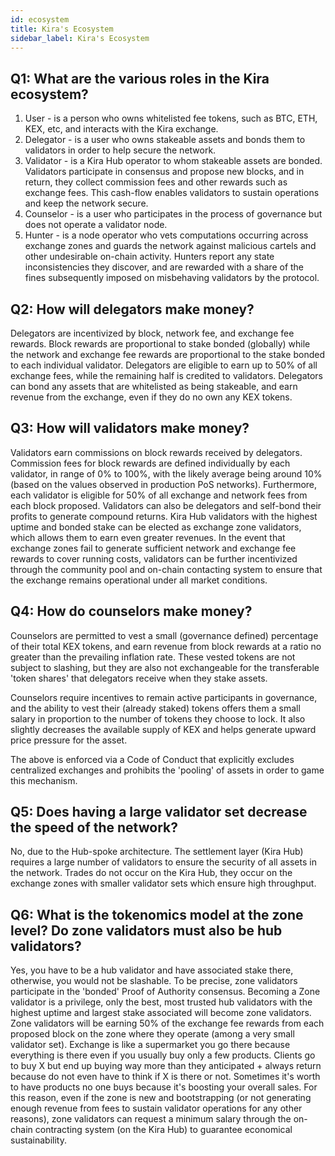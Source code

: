 ```yaml
---
id: ecosystem
title: Kira's Ecosystem
sidebar_label: Kira's Ecosystem
---
```


## Q1: What are the various roles in the Kira ecosystem?

1. User - is a person who owns whitelisted fee tokens, such as BTC, ETH, KEX, etc, and interacts with the Kira exchange.
2. Delegator - is a user who owns stakeable assets and bonds them to validators in order to help secure the network.
3. Validator - is a Kira Hub operator to whom stakeable assets are bonded. Validators participate in consensus and propose new blocks, and in return, they collect commission fees and other rewards such as exchange fees. This cash-flow enables validators to sustain operations and keep the network secure.
4. Counselor - is a user who participates in the process of governance but does not operate a validator node.
5. Hunter - is a node operator who vets computations occurring across exchange zones and guards the network against malicious cartels and other undesirable on-chain activity. Hunters report any state inconsistencies they discover, and are rewarded with a share of the fines subsequently imposed on misbehaving validators by the protocol.

## Q2: How will delegators make money?

Delegators are incentivized by block, network fee, and exchange fee rewards. Block rewards are proportional to stake bonded (globally) while the network and exchange fee rewards are proportional to the stake bonded to each individual validator. Delegators are eligible to earn up to 50% of all exchange fees, while the remaining half is credited to validators. Delegators can bond any assets that are whitelisted as being stakeable, and earn revenue from the exchange, even if they do no own any KEX tokens.

## Q3: How will validators make money?

Validators earn commissions on block rewards received by delegators. Commission
fees for block rewards are defined individually by each validator, in range of 0% to 100%, with 
the likely average being around 10% (based on the values observed in production PoS networks).
Furthermore, each validator is eligible for 50% of all exchange and network fees from each block
proposed. Validators can also be delegators and self-bond their profits to generate compound 
returns. Kira Hub validators with the highest uptime and bonded stake can be
elected as exchange zone validators, which allows them to earn even greater revenues. 
In the event that exchange zones fail to generate sufficient network and exchange fee
rewards to cover running costs, validators can be further incentivized through the community pool 
and on-chain contacting system to ensure that the exchange remains operational under all market conditions.

## Q4: How do counselors make money?

Counselors are permitted to vest a small (governance defined) percentage of their total KEX tokens, and earn 
revenue from block rewards at a ratio no greater than the prevailing inflation rate. These vested tokens 
are not subject to slashing, but they are also not exchangeable for the transferable 'token shares' that 
delegators receive when they stake assets. 

Counselors require incentives to remain active participants in governance, and the ability to vest their 
(already staked) tokens offers them a small salary in proportion to the number of tokens they choose to lock. 
It also slightly decreases the available supply of KEX and helps generate upward price pressure for the asset.

The above is enforced via a Code of Conduct that explicitly excludes centralized exchanges and prohibits 
the 'pooling' of assets in order to game this mechanism.

## Q5: Does having a large validator set decrease the speed of the network?

No, due to the Hub-spoke architecture. The settlement layer (Kira Hub) requires a large
number of validators to ensure the security of all assets in the network. Trades do not occur on the Kira Hub, they occur on the exchange zones with smaller validator sets which ensure high
throughput.

## Q6: What is the tokenomics model at the zone level? Do zone validators must also be hub validators?

Yes, you have to be a hub validator and have associated stake there, otherwise, you would not be slashable. To be precise, zone validators participate in the 'bonded' Proof of Authority consensus. Becoming a Zone validator is a privilege, only the best, most trusted hub validators with the
highest uptime and largest stake associated will become zone validators. Zone validators will be
earning 50% of the exchange fee rewards from each proposed block on the zone where they
operate (among a very small validator set). 
Exchange is like a supermarket you go there because everything is there even if you usually
buy only a few products. Clients go to buy X but end up buying way more than they anticipated +
always return because do not even have to think if X is there or not. Sometimes it's worth to
have products no one buys because it's boosting your overall sales. For this reason, even if the
zone is new and bootstrapping (or not generating enough revenue from fees to sustain validator
operations for any other reasons), zone validators can request a minimum salary through
the on-chain contracting system (on the Kira Hub) to guarantee economical sustainability.
